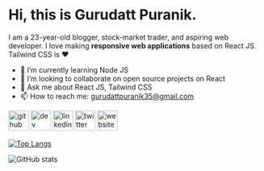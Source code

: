 ####  
<h1>Hi, this is Gurudatt Puranik.</h1>

I am a 23-year-old blogger, stock-market trader, and aspiring web developer. I love making **responsive web applications** based on React JS. Tailwind CSS is ♥

- 🌱 I’m currently learning Node JS 
- 👯 I’m looking to collaborate on open source projects on React 
- 💬 Ask me about React JS, Tailwind CSS 
- 📫 How to reach me: gurudattpuranik35@gmail.com 


[<img src='https://cdn.jsdelivr.net/npm/simple-icons@3.0.1/icons/github.svg' alt='github' height='40'>](https://github.com/gurudattpuranik25)  [<img src='https://cdn.jsdelivr.net/npm/simple-icons@3.0.1/icons/hashnode.svg' alt='dev' height='40'>](https://gurudattpuranik.hashnode.dev/)  [<img src='https://cdn.jsdelivr.net/npm/simple-icons@3.0.1/icons/linkedin.svg' alt='linkedin' height='40'>](https://www.linkedin.com/in/https://www.linkedin.com/in/gurudatt-puranik-0933b0195//)  [<img src='https://cdn.jsdelivr.net/npm/simple-icons@3.0.1/icons/twitter.svg' alt='twitter' height='40'>](https://twitter.com/PuranikGurudatt)  [<img src='https://cdn.jsdelivr.net/npm/simple-icons@3.0.1/icons/icloud.svg' alt='website' height='40'>](https://gurudatt-puranik-portfolio.netlify.app/)  

[![Top Langs](https://github-readme-stats.vercel.app/api/top-langs/?username=gurudattpuranik25)](https://github.com/anuraghazra/github-readme-stats)

![GitHub stats](https://github-readme-stats.vercel.app/api?username=gurudattpuranik25&show_icons=true)  

